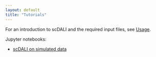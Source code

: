 ```yaml
---
layout: default
title: "Tutorials"
---
```


For an introduction to scDALI and the required input files, see [Usage](https://pmbio.github.io/scdali/usage).

Jupyter notebooks:
- [scDALI on simulated data](https://github.com/PMBio/scdali/blob/main/examples/scdali_example.ipynb)
